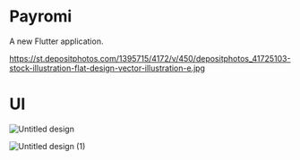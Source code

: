 # Payromi

A new Flutter application.

https://st.depositphotos.com/1395715/4172/v/450/depositphotos_41725103-stock-illustration-flat-design-vector-illustration-e.jpg

# UI

![Untitled design](https://user-images.githubusercontent.com/108749310/193441747-7bd379bd-55da-4ac6-8223-d97b6ddae3a9.jpg)

![Untitled design (1)](https://user-images.githubusercontent.com/108749310/193441750-569a611c-9d00-4138-9944-506e7108ef96.jpg)

